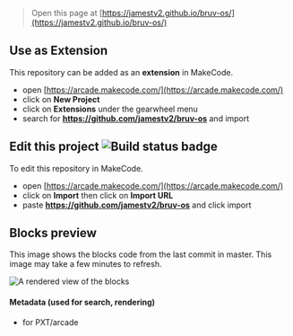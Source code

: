  


> Open this page at [https://jamestv2.github.io/bruv-os/](https://jamestv2.github.io/bruv-os/)

## Use as Extension

This repository can be added as an **extension** in MakeCode.

* open [https://arcade.makecode.com/](https://arcade.makecode.com/)
* click on **New Project**
* click on **Extensions** under the gearwheel menu
* search for **https://github.com/jamestv2/bruv-os** and import

## Edit this project ![Build status badge](https://github.com/jamestv2/bruv-os/workflows/MakeCode/badge.svg)

To edit this repository in MakeCode.

* open [https://arcade.makecode.com/](https://arcade.makecode.com/)
* click on **Import** then click on **Import URL**
* paste **https://github.com/jamestv2/bruv-os** and click import

## Blocks preview

This image shows the blocks code from the last commit in master.
This image may take a few minutes to refresh.

![A rendered view of the blocks](https://github.com/jamestv2/bruv-os/raw/master/.github/makecode/blocks.png)

#### Metadata (used for search, rendering)

* for PXT/arcade
<script src="https://makecode.com/gh-pages-embed.js"></script><script>makeCodeRender("{{ site.makecode.home_url }}", "{{ site.github.owner_name }}/{{ site.github.repository_name }}");</script>
